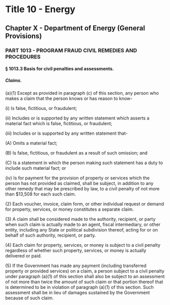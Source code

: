 
# Title 10 - Energy
## Chapter X - Department of Energy (General Provisions)
### PART 1013 - PROGRAM FRAUD CIVIL REMEDIES AND PROCEDURES
#### § 1013.3 Basis for civil penalties and assessments.
##### Claims.

(a)(1) Except as provided in paragraph (c) of this section, any person who makes a claim that the person knows or has reason to know-

(i) Is false, fictitious, or fraudulent;

(ii) Includes or is supported by any written statement which asserts a material fact which is false, fictitious, or fraudulent;

(iii) Includes or is supported by any written statement that-

(A) Omits a material fact;

(B) Is false, fictitious, or fraudulent as a result of such omission; and

(C) Is a statement in which the person making such statement has a duty to include such material fact; or

(iv) Is for payment for the provision of property or services which the person has not provided as claimed, shall be subject, in addition to any other remedy that may be prescribed by law, to a civil penalty of not more than $13,508 for each such claim.

(2) Each voucher, invoice, claim form, or other individual request or demand for property, services, or money constitutes a separate claim.

(3) A claim shall be considered made to the authority, recipient, or party when such claim is actually made to an agent, fiscal intermediary, or other entity, including any State or political subdivision thereof, acting for or on behalf of such authority, recipient, or party.

(4) Each claim for property, services, or money is subject to a civil penalty regardless of whether such property, services, or money is actually delivered or paid.

(5) If the Government has made any payment (including transferred property or provided services) on a claim, a person subject to a civil penalty under paragraph (a)(1) of this section shall also be subject to an assessment of not more than twice the amount of such claim or that portion thereof that is determined to be in violation of paragraph (a)(1) of this section. Such assessment shall be in lieu of damages sustained by the Government because of such claim.
